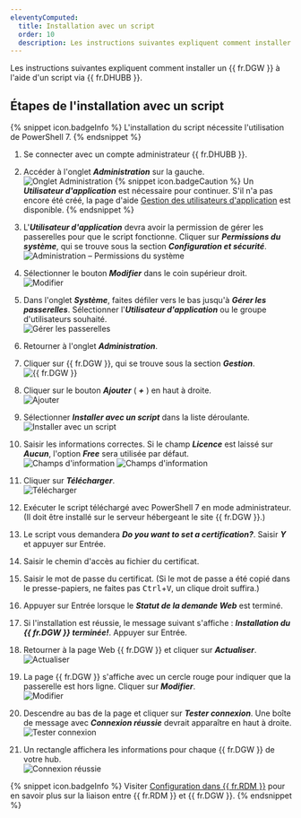```yaml
---
eleventyComputed:
  title: Installation avec un script
  order: 10
  description: Les instructions suivantes expliquent comment installer un {{ fr.DGW }} à l'aide d'un script via {{ fr.DHUBB }}.
---
```

Les instructions suivantes expliquent comment installer un {{ fr.DGW }} à l'aide d'un script via {{ fr.DHUBB }}.

## Étapes de l'installation avec un script

{% snippet icon.badgeInfo %} 
L'installation du script nécessite l'utilisation de PowerShell 7.
{% endsnippet %} 

1. Se connecter avec un compte administrateur {{ fr.DHUBB }}. 
1. Accéder à l'onglet ***Administration*** sur la gauche.  
![Onglet Administration](https://webdevolutions.azureedge.net/docs/fr/hub/DGW0020.png)
{% snippet icon.badgeCaution %} 
Un ***Utilisateur d'application*** est nécessaire pour continuer. S'il n'a pas encore été créé, la page d'aide [Gestion des utilisateurs d'application](/fr/hub/web-interface/hub-overview/administration/management/application-users/manage-application-users/) est disponible. 
{% endsnippet %} 

3. L'***Utilisateur d'application*** devra avoir la permission de gérer les passerelles pour que le script fonctionne. Cliquer sur ***Permissions du système***, qui se trouve sous la section ***Configuration et sécurité***.  
![Administration – Permissions du système](https://webdevolutions.azureedge.net/docs/fr/hub/DGW0022.png)
1. Sélectionner le bouton ***Modifier*** dans le coin supérieur droit.  
![Modifier](https://webdevolutions.azureedge.net/docs/fr/hub/DGW0023.png)
1. Dans l'onglet ***Système***, faites défiler vers le bas jusqu'à ***Gérer les passerelles***. Sélectionner l'***Utilisateur d'application*** ou le groupe d'utilisateurs souhaité.  
![Gérer les passerelles](https://webdevolutions.azureedge.net/docs/fr/hub/DGW0024.png)
1. Retourner à l'onglet ***Administration***. 
1. Cliquer sur {{ fr.DGW }}, qui se trouve sous la section ***Gestion***.  
![{{ fr.DGW }}](https://webdevolutions.azureedge.net/docs/fr/hub/DGW0021.png)
1. Cliquer sur le bouton ***Ajouter*** ( ***+*** ) en haut à droite.  
![Ajouter](https://webdevolutions.azureedge.net/docs/fr/hub/DGW0025.png)
1. Sélectionner ***Installer avec un script*** dans la liste déroulante.  
![Installer avec un script](https://webdevolutions.azureedge.net/docs/fr/hub/DGW0026.png)
1. Saisir les informations correctes. Si le champ ***Licence*** est laissé sur ***Aucun***, l'option ***Free*** sera utilisée par défaut.  
![Champs d'information](https://webdevolutions.azureedge.net/docs/fr/hub/DGW0027.png)
![Champs d'information](https://webdevolutions.azureedge.net/docs/fr/hub/DGW0028.png)
1. Cliquer sur ***Télécharger***.  
![Télécharger](https://webdevolutions.azureedge.net/docs/fr/hub/DGW0029.png)
1. Exécuter le script téléchargé avec PowerShell 7 en mode administrateur. (Il doit être installé sur le serveur hébergeant le site {{ fr.DGW }}.) 
1. Le script vous demandera ***Do you want to set a certification?***. Saisir ***Y*** et appuyer sur Entrée. 
1. Saisir le chemin d'accès au fichier du certificat. 
1. Saisir le mot de passe du certificat. (Si le mot de passe a été copié dans le presse-papiers, ne faites pas <kbd>Ctrl</kbd>+<kbd>V</kbd>, un clique droit suffira.) 
1. Appuyer sur Entrée lorsque le ***Statut de la demande Web*** est terminé. 
1. Si l'installation est réussie, le message suivant s'affiche : ***Installation du {{ fr.DGW }} terminée!***. Appuyer sur Entrée. 
1. Retourner à la page Web {{ fr.DGW }} et cliquer sur ***Actualiser***.  
![Actualiser](https://webdevolutions.azureedge.net/docs/fr/hub/DGW0030.png)
1. La page {{ fr.DGW }} s'affiche avec un cercle rouge pour indiquer que la passerelle est hors ligne. Cliquer sur ***Modifier***.  
![Modifier](https://webdevolutions.azureedge.net/docs/fr/hub/DGW0031.png)
1. Descendre au bas de la page et cliquer sur ***Tester connexion***. Une boîte de message avec ***Connexion réussie*** devrait apparaître en haut à droite.  
![Tester connexion](https://webdevolutions.azureedge.net/docs/fr/hub/DGW0032.png)
1. Un rectangle affichera les informations pour chaque {{ fr.DGW }} de votre hub.  
![Connexion réussie](https://webdevolutions.azureedge.net/docs/fr/hub/DGW0033.png)

{% snippet icon.badgeInfo %} 
Visiter [Configuration dans {{ fr.RDM }}](/fr/hub/dgw/rdm-configuration/) pour en savoir plus sur la liaison entre {{ fr.RDM }} et {{ fr.DGW }}.
{% endsnippet %} 
